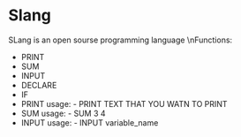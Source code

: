 ﻿# Slang

SLang is an open sourse programming language
\nFunctions:

- PRINT
- SUM
- INPUT
- DECLARE
- IF
- PRINT usage: - PRINT TEXT THAT YOU WATN TO PRINT
- SUM usage: - SUM 3 4
- INPUT usage: - INPUT variable_name
